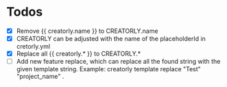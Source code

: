 # Todos

* [x] Remove {{ creatorly.name }} to CREATORLY.name
* [x] CREATORLY can be adjusted with the name of the placeholderId in cretorly.yml
* [x] Replace all {{ creatorly.* }} to CREATORLY.*
* [ ] Add new feature replace, which can replace all the found string with the given template string.
   Example: creatorly template replace "Test" "project_name" . 
